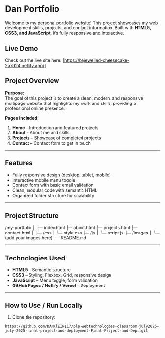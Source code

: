 # Dan Portfolio

Welcome to my personal portfolio website! This project showcases my web development skills, projects, and contact information. Built with **HTML5, CSS3, and JavaScript**, it’s fully responsive and interactive.  

##  Live Demo
Check out the live site here: [https://bejewelled-cheesecake-2a7d24.netlify.app/]  


##  Project Overview
**Purpose:**  
The goal of this project is to create a clean, modern, and responsive multipage website that highlights my work and skills, providing a professional online presence.  

**Pages Included:**  
1. **Home** – Introduction and featured projects  
2. **About** – About me and skills  
3. **Projects** – Showcase of completed projects  
4. **Contact** – Contact form to get in touch  

---

##  Features
- Fully responsive design (desktop, tablet, mobile)  
- Interactive mobile menu toggle  
- Contact form with basic email validation  
- Clean, modular code with semantic HTML  
- Organized folder structure for scalability  

---

##  Project Structure
/my-portfolio
│
├─ index.html
├─ about.html
├─ projects.html
├─ contact.html
│
├─ /css
│ └─ style.css
├─ /js
│ └─ script.js
├─ /images
│ └─ (add your images here)
└─ README.md


---

##  Technologies Used
- **HTML5** – Semantic structure  
- **CSS3** – Styling, Flexbox, Grid, responsive design  
- **JavaScript** – Menu toggle, form validation  
- **GitHub Pages / Netlify / Vercel** – Deployment  

---

##  How to Use / Run Locally
1. Clone the repository:  
```bash[
https://github.com/DANKlEIN117/plp-webtechnologies-classroom-july2025-july-2025-final-project-and-deployment-Final-Project-and-Depl.git
